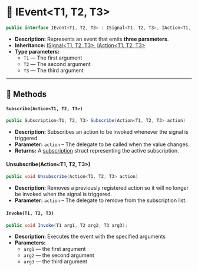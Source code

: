 # 🧩 IEvent&lt;T1, T2, T3&gt;

```csharp
public interface IEvent<T1, T2, T3> : ISignal<T1, T2, T3>, IAction<T1, T2, T3>
```
- **Description:** Represents an event that emits <b>three parameters</b>.
- **Inheritance:** [ISignal&lt;T1, T2, T3&gt;](ISignal%603.md), [IAction&lt;T1, T2, T3&gt;](../Actions/IAction%603.md)
- **Type parameters:**
    - `T1` — The first argument
    - `T2` — The second argument
    - `T3` — The third argument

---

## 🏹 Methods

#### `Subscribe(Action<T1, T2, T3>)`

```csharp
public Subscription<T1, T2, T3> Subscribe(Action<T1, T2, T3> action)  
```

- **Description:** Subscribes an action to be invoked whenever the signal is triggered.
- **Parameter:** `action` – The delegate to be called when the value changes.
- **Returns:** A [subscription](Subscription%603.md) struct representing the
  active subscription.

#### Unsubscribe(Action<T1, T2, T3>)

```csharp
public void Unsubscribe(Action<T1, T2, T3> action)  
```

- **Description:** Removes a previously registered action so it will no longer be invoked when the signal is triggered.
- **Parameter:** `action` – The delegate to remove from the subscription list.

#### `Invoke(T1, T2, T3)`

```csharp
public void Invoke(T1 arg1, T2 arg2, T3 arg3);
```

- **Description:** Executes the event with the specified arguments
- **Parameters:**
    - `arg1` — the first argument
    - `arg2` — the second argument
    - `arg3` — the third argument